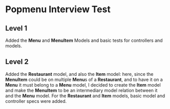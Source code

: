 # Popmenu Interview Test


## Level 1
Added the **Menu** and **MenuItem** Models and basic tests for controllers and models.

## Level 2
Added the **Restaurant** model, and also the **Item** model: here, since the **MenuItem** could be on multiple **Menu**s of a **Restaurant**, and to have it on a **Menu** it must belong to a **Menu** model, I decided to create the **Item** model and make the **MenuItem** to be an intermediary model relation between it and the **Menu** model. For the **Restaurant** and **Item** models, basic model and controller specs were added.